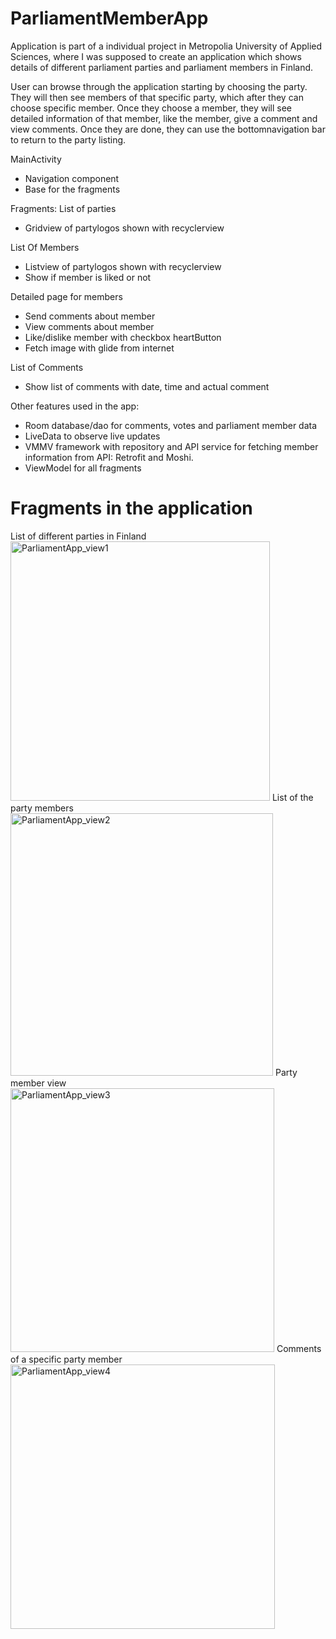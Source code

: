 # ParliamentMemberApp
Application is part of a individual project in Metropolia University of Applied Sciences, where I was supposed to create an application which shows details
of different parliament parties and parliament members in Finland. 

User can browse through the application starting by choosing the party. They will then see members of that specific party, 
which after they can choose specific member. Once they choose a member, they will see detailed information of that member, like the 
member, give a comment and view comments. Once they are done, they can use the bottomnavigation bar to return to the party listing.

MainActivity
- Navigation component
- Base for the fragments

Fragments:
List of parties
- Gridview of partylogos shown with recyclerview

List Of Members
- Listview of partylogos shown with recyclerview
- Show if member is liked or not

Detailed page for members
- Send comments about member
- View comments about member
- Like/dislike member with checkbox heartButton
- Fetch image with glide from internet

List of Comments
- Show list of comments with date, time and actual comment

Other features used in the app: 
- Room database/dao for comments, votes and parliament member data
- LiveData to observe live updates
- VMMV framework with repository and API service for fetching member information from API: Retrofit and Moshi.
- ViewModel for all fragments


# **Fragments in the application**
List of different parties in Finland
<img width="415" alt="ParliamentApp_view1" src="https://user-images.githubusercontent.com/74709722/142756689-b7e8cc8b-826e-4c3c-b3ae-18b169b6c9d8.png">
List of the party members
<img width="420" alt="ParliamentApp_view2" src="https://user-images.githubusercontent.com/74709722/142756698-6bd52a00-2283-45ee-b820-50ebbeb2099c.png">
Party member view
<img width="422" alt="ParliamentApp_view3" src="https://user-images.githubusercontent.com/74709722/142756702-c6cf4ecb-45fe-4ed9-bff1-988e425a1e60.png">
Comments of a specific party member
<img width="423" alt="ParliamentApp_view4" src="https://user-images.githubusercontent.com/74709722/142756706-50d23d17-5dd2-44ad-ae02-be3e13bab7f3.png">
